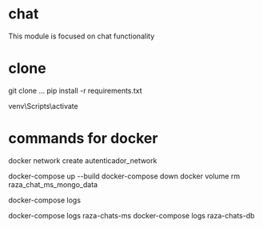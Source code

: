# chat
This module is focused on chat functionality

# clone
git clone ...
pip install -r requirements.txt

venv\Scripts\activate

# commands for docker
docker network create autenticador_network

docker-compose up --build
docker-compose down
docker volume rm raza_chat_ms_mongo_data

docker-compose logs

docker-compose logs raza-chats-ms
docker-compose logs raza-chats-db